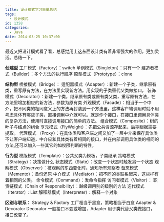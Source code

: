 ```yaml
---
title: 设计模式学习简单总结
tags:
  - 设计模式
id: 1358
categories:
  - Java
date: 2014-03-25 10:37:00
---
```


最近又把设计模式看了看，总感觉用上这东西设计类有着非常强大的作用，更加灵活。总结一下。

**创建型**
工厂模式（Factory）：switch
单例模式（Singleton）：只有一个
建造者模式（Builder）：多个方法的执行顺序
原型模式（Prototype）：clone<!--more-->

**结构型**
桥接模式（Bridge）：
适配器模式（Adapter）：新建一个子类，继承原有类，重写原有方法，在方法里实现新方法。用实现的子类替代父类做接口。
装饰模式（Decorator）：新建一个类，继承原有类或原有类父类，重写原有方法，在方法里增加相应的新方法，参数为原有类
外观模式（Facade）：相当于一个中介，把不同类的相同意义上的方法再封装到一个方法里，这样客户端调用时就不用考虑具体有哪些子类，直接调用中介就可以。就是作个接口，在接口里调用具体类的复杂方法，使用时直接调用接口的简单的方法。
组合模式（Composite）：树的叶子与结点的组合
享元模式（FlyWeight）：先把公共资源存起来，后期根据需要提取。
代理模式 （Proxy）：在具体类和客户端之间又加了一层中介来保存具体类不让客户端知道，中介应和具体类有着相同的接口，并在内部调用具体类的相同的方法,还可以加入一些其它的如权限判断的特性。

**行为型**
模版模式（Template）：公共父类为模板，子类继承
策略模式（Strategy）：决策做什么
状态模式（State）：改变一个状态时触发另一个状态
观察模式（Observer）：被观察的东西变化时，通知所有观察者
备忘模式（Memento）：备份还原
中介模式（Mediator）：把不同的类联系起来，这些样有着相同的父类。
命令模式（Command）：发命令指挥
访问者模式（Visitor）：
职责链模式（Chain of Responsibility）：越级调用别的级别的方法
迭代模式（Iterator）：List
解释器模式（Interpreter）：解释一个对象

**区别与联系：**
Strategy &amp; Factory
工厂相当于黑盒，策略相当于白盒
Adapter &amp; Decorator
Decorator 一般接口不变或增加，Adapter 用子类代替父类做接口，接口改变了。
